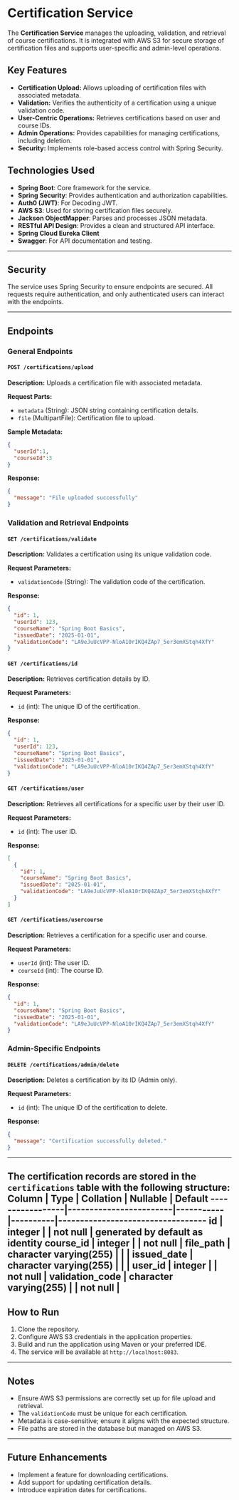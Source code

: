 # Certification Service

The **Certification Service** manages the uploading, validation, and retrieval of course certifications. It is integrated with AWS S3 for secure storage of certification files and supports user-specific and admin-level operations.

## Key Features

- **Certification Upload:** Allows uploading of certification files with associated metadata.
- **Validation:** Verifies the authenticity of a certification using a unique validation code.
- **User-Centric Operations:** Retrieves certifications based on user and course IDs.
- **Admin Operations:** Provides capabilities for managing certifications, including deletion.
- **Security:** Implements role-based access control with Spring Security.

## Technologies Used

- **Spring Boot**: Core framework for the service.
- **Spring Security**: Provides authentication and authorization capabilities.
- **Auth0 (JWT)**: For Decoding JWT.
- **AWS S3**: Used for storing certification files securely.
- **Jackson ObjectMapper**: Parses and processes JSON metadata.
- **RESTful API Design**: Provides a clean and structured API interface.
- **Spring Cloud Eureka Client**
- **Swagger**: For API documentation and testing.
---

## Security
The service uses Spring Security to ensure endpoints are secured. All requests require authentication, and only authenticated users can interact with the endpoints.

---

## Endpoints

### General Endpoints

#### `POST /certifications/upload`
**Description:** Uploads a certification file with associated metadata.

**Request Parts:**
- `metadata` (String): JSON string containing certification details.
- `file` (MultipartFile): Certification file to upload.

**Sample Metadata:**
```json
{
  "userId":1,
  "courseId":3
}
```

**Response:**
```json
{
  "message": "File uploaded successfully"
}
```

### Validation and Retrieval Endpoints

#### `GET /certifications/validate`
**Description:** Validates a certification using its unique validation code.

**Request Parameters:**
- `validationCode` (String): The validation code of the certification.

**Response:**
```json
{
  "id": 1,
  "userId": 123,
  "courseName": "Spring Boot Basics",
  "issuedDate": "2025-01-01",
  "validationCode": "LA9eJuUcVPP-NloA10rIKQ4ZAp7_5er3emXStqh4XfY"
}
```

#### `GET /certifications/id`
**Description:** Retrieves certification details by ID.

**Request Parameters:**
- `id` (int): The unique ID of the certification.

**Response:**
```json
{
  "id": 1,
  "userId": 123,
  "courseName": "Spring Boot Basics",
  "issuedDate": "2025-01-01",
  "validationCode": "LA9eJuUcVPP-NloA10rIKQ4ZAp7_5er3emXStqh4XfY"
}
```

#### `GET /certifications/user`
**Description:** Retrieves all certifications for a specific user by their user ID.

**Request Parameters:**
- `id` (int): The user ID.

**Response:**
```json
[
  {
    "id": 1,
    "courseName": "Spring Boot Basics",
    "issuedDate": "2025-01-01",
    "validationCode": "LA9eJuUcVPP-NloA10rIKQ4ZAp7_5er3emXStqh4XfY"
  }
]
```

#### `GET /certifications/usercourse`
**Description:** Retrieves a certification for a specific user and course.

**Request Parameters:**
- `userId` (int): The user ID.
- `courseId` (int): The course ID.

**Response:**
```json
{
  "id": 1,
  "courseName": "Spring Boot Basics",
  "issuedDate": "2025-01-01",
  "validationCode": "LA9eJuUcVPP-NloA10rIKQ4ZAp7_5er3emXStqh4XfY"
}
```

### Admin-Specific Endpoints

#### `DELETE /certifications/admin/delete`
**Description:** Deletes a certification by its ID (Admin only).

**Request Parameters:**
- `id` (int): The unique ID of the certification to delete.

**Response:**
```json
{
  "message": "Certification successfully deleted."
}
```

---
The certification records are stored in the `certifications` table with the following structure:
     Column      |          Type          | Collation | Nullable |             Default
-----------------|------------------------|-----------|----------|----------------------------------
 id              | integer                |           | not null | generated by default as identity
 course_id       | integer                |           | not null |
 file_path       | character varying(255) |           |          |
 issued_date     | character varying(255) |           |          |
 user_id         | integer                |           | not null |
 validation_code | character varying(255) |           | not null |
 ---

## How to Run

1. Clone the repository.
2. Configure AWS S3 credentials in the application properties.
3. Build and run the application using Maven or your preferred IDE.
4. The service will be available at `http://localhost:8083`.

---

## Notes

- Ensure AWS S3 permissions are correctly set up for file upload and retrieval.
- The `validationCode` must be unique for each certification.
- Metadata is case-sensitive; ensure it aligns with the expected structure.
- File paths are stored in the database but managed on AWS S3.

---

## Future Enhancements

- Implement a feature for downloading certifications.
- Add support for updating certification details.
- Introduce expiration dates for certifications.

